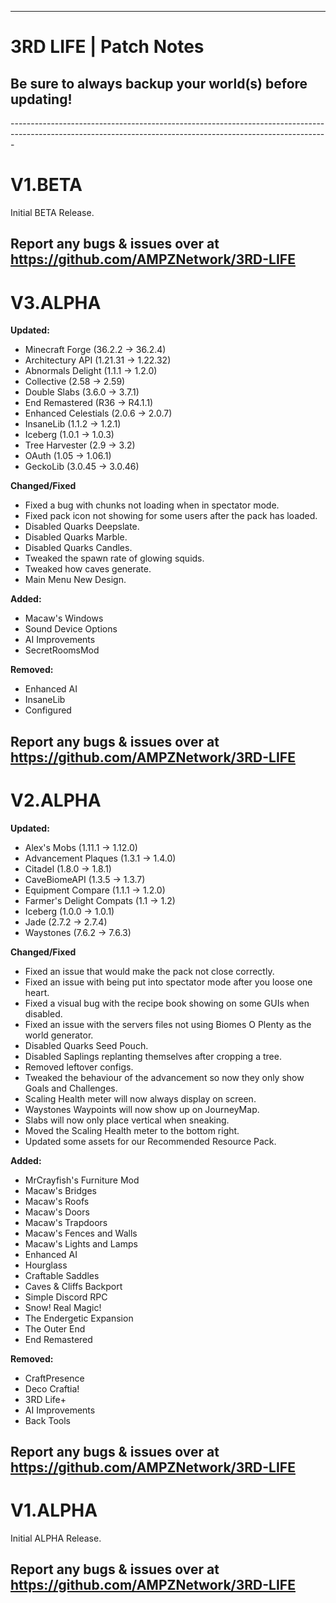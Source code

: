 ------------------------------------------------------------------------------------------------------------------------------------------------------------- 
# 3RD LIFE | Patch Notes
<h2>Be sure to always backup your world(s) before updating!</h2>
-------------------------------------------------------------------------------------------------------------------------------------------------------------
<h1>V1.BETA</h1>

Initial BETA Release.

Report any bugs & issues over at<br>
https://github.com/AMPZNetwork/3RD-LIFE
---------------------------------------------------------------------------------
<h1>V3.ALPHA</h1>


**Updated:**
+ Minecraft Forge (36.2.2 → 36.2.4)
+ Architectury API (1.21.31 → 1.22.32)
+ Abnormals Delight (1.1.1 → 1.2.0)
+ Collective (2.58 → 2.59)
+ Double Slabs (3.6.0 → 3.7.1)
+ End Remastered (R36 → R4.1.1)
+ Enhanced Celestials (2.0.6 → 2.0.7)
+ InsaneLib (1.1.2 → 1.2.1)
+ Iceberg (1.0.1 → 1.0.3)
+ Tree Harvester (2.9 → 3.2)
+ OAuth (1.05 → 1.06.1) 
+ GeckoLib (3.0.45 → 3.0.46)

**Changed/Fixed**
+ Fixed a bug with chunks not loading when in spectator mode.
+ Fixed pack icon not showing for some users after the pack has loaded.
+ Disabled Quarks Deepslate.
+ Disabled Quarks Marble.
+ Disabled Quarks Candles.
+ Tweaked the spawn rate of glowing squids.
+ Tweaked how caves generate.
+ Main Menu New Design.

**Added:**
+ Macaw's Windows
+ Sound Device Options
+ AI Improvements
+ SecretRoomsMod


**Removed:**
+ Enhanced AI
+ InsaneLib
+ Configured

Report any bugs & issues over at<br>
https://github.com/AMPZNetwork/3RD-LIFE
---------------------------------------------------------------------------------
<h1>V2.ALPHA</h1>


**Updated:**
+ Alex's Mobs (1.11.1 → 1.12.0)
+ Advancement Plaques (1.3.1 → 1.4.0)
+ Citadel (1.8.0 → 1.8.1)
+ CaveBiomeAPI (1.3.5 → 1.3.7)
+ Equipment Compare (1.1.1 → 1.2.0)
+ Farmer's Delight Compats (1.1 → 1.2)
+ Iceberg (1.0.0 → 1.0.1)
+ Jade (2.7.2 → 2.7.4)
+ Waystones (7.6.2 → 7.6.3)

**Changed/Fixed**
+ Fixed an issue that would make the pack not close correctly.
+ Fixed an issue with being put into spectator mode after you loose one heart. 
+ Fixed a visual bug with the recipe book showing on some GUIs when disabled.
+ Fixed an issue with the servers files not using Biomes O Plenty as the world generator.
+ Disabled Quarks Seed Pouch.
+ Disabled Saplings replanting themselves after cropping a tree.
+ Removed leftover configs.
+ Tweaked the behaviour of the advancement so now they only show Goals and Challenges.
+ Scaling Health meter will now always display on screen.
+ Waystones Waypoints will now show up on JourneyMap.
+ Slabs will now only place vertical when sneaking.
+ Moved the Scaling Health meter to the bottom right.
+ Updated some assets for our Recommended Resource Pack.


**Added:**
+ MrCrayfish's Furniture Mod
+ Macaw's Bridges
+ Macaw's Roofs
+ Macaw's Doors
+ Macaw's Trapdoors
+ Macaw's Fences and Walls
+ Macaw's Lights and Lamps
+ Enhanced AI
+ Hourglass
+ Craftable Saddles
+ Caves & Cliffs Backport
+ Simple Discord RPC
+ Snow! Real Magic!
+ The Endergetic Expansion
+ The Outer End
+ End Remastered


**Removed:**
+ CraftPresence
+ Deco Craftia!
+ 3RD Life+
+ AI Improvements
+ Back Tools


Report any bugs & issues over at<br>
https://github.com/AMPZNetwork/3RD-LIFE
---------------------------------------------------------------------------------
<h1>V1.ALPHA</h1>

Initial ALPHA Release.

Report any bugs & issues over at<br>
https://github.com/AMPZNetwork/3RD-LIFE
---------------------------------------------------------------------------------

